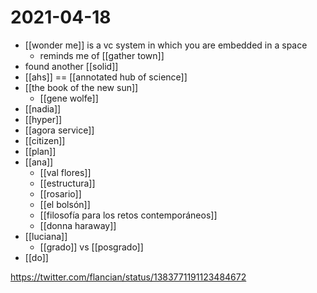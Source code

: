 # 2021-04-18

- [[wonder me]] is a vc system in which you are embedded in a space
  - reminds me of [[gather town]]
- found another [[solid]]
- [[ahs]] == [[annotated hub of science]]
- [[the book of the new sun]]
  - [[gene wolfe]]
- [[nadia]]
- [[hyper]]
- [[agora service]]
- [[citizen]]
- [[plan]]
- [[ana]]
  - [[val flores]]
  - [[estructura]]
  - [[rosario]]
  - [[el bolsón]]
  - [[filosofía para los retos contemporáneos]]
  - [[donna haraway]]
- [[luciana]]
  - [[grado]] vs [[posgrado]]
- [[do]]

https://twitter.com/flancian/status/1383771191123484672